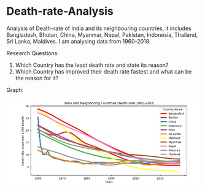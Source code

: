 # Death-rate-Analysis
Analysis of Death-rate of India and its neighbouring countries, it includes Bangladesh, Bhutan, China, Myanmar, Nepal, Pakistan, Indonesia, Thailand, Sri Lanka, Maldives. I am analysing data from 1960-2018.

Research Questions:
1. Which Country has the least death rate and state its reason?
2. Which Country has improved their death rate fastest and what can be the reason for it?

Graph:

![](visualization_graph.PNG)

